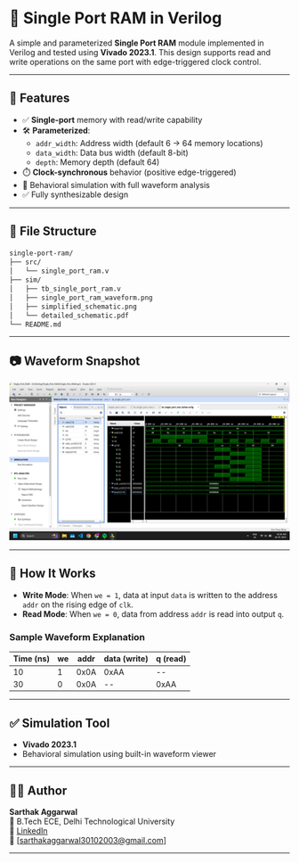 # 🧠 Single Port RAM in Verilog

A simple and parameterized **Single Port RAM** module implemented in Verilog and tested using **Vivado 2023.1**. This design supports read and write operations on the same port with edge-triggered clock control.

---

## 🔧 Features

- ✅ **Single-port** memory with read/write capability
- 🛠️ **Parameterized**:
  - `addr_width`: Address width (default 6 → 64 memory locations)
  - `data_width`: Data bus width (default 8-bit)
  - `depth`: Memory depth (default 64)
- ⏱️ **Clock-synchronous** behavior (positive edge-triggered)
- 📘 Behavioral simulation with full waveform analysis
- ✅ Fully synthesizable design

---

## 📁 File Structure
```
single-port-ram/
├── src/
│   └── single_port_ram.v
├── sim/
│   ├── tb_single_port_ram.v
│   ├── single_port_ram_waveform.png
│   ├── simplified_schematic.png    
│   └── detailed_schematic.pdf      
└── README.md
```


---

## 📷 Waveform Snapshot

![Simulation Waveform](single-port-ram/sim/single_port_ram_waveform.png) <!-- Replace with actual path if uploading -->

---

## 🧪 How It Works

- **Write Mode**: When `we = 1`, data at input `data` is written to the address `addr` on the rising edge of `clk`.
- **Read Mode**: When `we = 0`, data from address `addr` is read into output `q`.

### Sample Waveform Explanation

| Time (ns) | we | addr | data (write) | q (read) |
|-----------|----|------|--------------|----------|
| 10        | 1  | 0x0A | 0xAA         | --       |
| 30        | 0  | 0x0A | --           | 0xAA     |

---

## ✅ Simulation Tool

- **Vivado 2023.1**
- Behavioral simulation using built-in waveform viewer

---

## 👨‍💻 Author

**Sarthak Aggarwal**  
📘 B.Tech ECE, Delhi Technological University  
🔗 [LinkedIn](https://www.linkedin.com/in/sarthak-aggarwal-486b60240/)  
📧 [sarthakaggarwal30102003@gmail.com]

---




